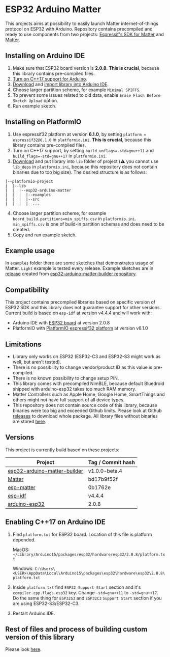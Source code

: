 # ESP32 Arduino Matter
This projects aims at possibility to easily launch Matter internet-of-things protocol on ESP32 with Arduino. Repository contains precompiled and ready to use components from two projects: [Espressif's SDK for Matter](https://github.com/espressif/esp-matter) and [Matter](https://github.com/project-chip/connectedhomeip).

## Installing on Arduino IDE
1. Make sure that ESP32 board version is **2.0.8**. **This is crucial**, because this library contains pre-compiled files.
2. [Turn on C++17 support for Arduino](#enabling-c17-on-arduino-ide).
3. [Download](https://github.com/Yacubane/esp32-arduino-matter/releases) and [import library into Arduino IDE](https://docs.arduino.cc/software/ide-v1/tutorials/installing-libraries).
4. Choose larger partition scheme, for example `Minimal SPIFFS`.
5. To prevent some issues related to old data, enable `Erase Flash Before Sketch Upload` option.
6. Run example sketch.

## Installing on PlatformIO
1. Use espressif32 platform at version **6.1.0**, by setting `platform = espressif32@6.1.0` in `platformio.ini`. **This is crucial**, because this library contains pre-compiled files.
2. Turn on C++17 support, by setting `build_unflags=-std=gnu++11` and `build_flags=-std=gnu++17` in `platformio.ini`.
3. [Download](https://github.com/Yacubane/esp32-arduino-matter/releases) and put library into `lib` folder of project (:warning: you cannot use `lib_deps` in `platformio.ini`, because this repository does not contain binaries due to too big size). The desired structure is as follows:
```
|--platformio-project
|  |--lib
|  |  |--esp32-arduino-matter
|  |  |  |--examples
|  |  |  |--src
|  |  |  |--...
```
4. Choose larger partition scheme, for example `board_build.partitions=min_spiffs.csv` in `platformio.ini`. `min_spiffs.csv` is one of build-in partition schemas and does need to be created.
5. Copy and run example sketch.

## Example usage
In `examples` folder there are some sketches that demonstrates usage of Matter. `Light` example is tested every release. Example sketches are in [release](https://github.com/Yacubane/esp32-arduino-matter/releases) created from [esp32-arduino-matter-builder repository](https://github.com/Yacubane/esp32-arduino-matter-builder/tree/master/lib_files/examples).

## Compatibility
This project contains precompiled libraries based on specific version of ESP32 SDK and this library does not guarantee support for other versions. Current build is based on `esp-idf` at version v4.4.4 and will work with:
* Arduino IDE with [ESP32 board](https://github.com/espressif/arduino-esp32) at version 2.0.8
* PlatformIO with [PlatformIO espressif32 platform](https://github.com/platformio/platform-espressif32) at version v6.1.0

## Limitations
* Library only works on ESP32 (ESP32-C3 and ESP32-S3 might work as well, but aren't tested).
* There is no possibility to change vendor/product ID as this value is pre-compiled.
* There is no known possibility to change setup PIN.
* This library comes with precompiled NimBLE, because default Bluedroid shipped with arduino-esp32 takes too much RAM memory.
* Matter Controllers such as Apple Home, Google Home, SmartThings and others might not have full support of all device types.
* This repository does not contain source code of this library, because binaries were too big and exceeded Github limits. Please look at Github [releases](https://github.com/Yacubane/esp32-arduino-matter/releases) to download whole package. All library files without binaries are stored [here](https://github.com/Yacubane/esp32-arduino-matter-builder).

## Versions
This project is currently build based on these projects:

| Project       | Tag / Commit hash |
| ------------- | ------------- |
| [esp32-arduino-matter-builder](https://github.com/Yacubane/esp32-arduino-matter-builder) | v1.0.0-beta.4 |
| [Matter](https://github.com/project-chip/connectedhomeip) | bd17b9f52f |
| [esp-matter](https://github.com/espressif/esp-matter) | 0b1762e |
| [esp-idf](https://github.com/espressif/esp-idf) | v4.4.4 |
| [arduino-esp32](https://github.com/espressif/arduino-esp32) | 2.0.8 |

## Enabling C++17 on Arduino IDE
1. Find `platform.txt` for ESP32 board. Location of this file is platform depended.

    MacOS: `~/Library/Arduino15/packages/esp32/hardware/esp32/2.0.8/platform.txt`

    Windows: `C:\Users\<USER>\AppData\Local\Arduino15\packages\esp32\hardware\esp32\2.0.8\platform.txt`

2. Inside `platform.txt` find `ESP32 Support Start` section and it's `compiler.cpp.flags.esp32` key. Change `-std=gnu++11` to `-std=gnu++17`. Do the same thing for `ESP32S3` and `ESP32C3` `Support Start` section if you are using ESP32-S3/ESP32-C3.

3. Restart Arduino IDE.

## Rest of files and process of building custom version of this library
Please look [here](https://github.com/Yacubane/esp32-arduino-matter-builder).
